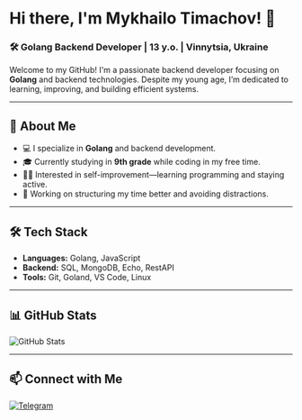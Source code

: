# Hi there, I'm Mykhailo Timachov! 👋

### 🛠 Golang Backend Developer | 13 y.o. | Vinnytsia, Ukraine  

Welcome to my GitHub! I'm a passionate backend developer focusing on **Golang** and backend technologies. Despite my young age, I’m dedicated to learning, improving, and building efficient systems.  

---

## 🚀 About Me  
- 💻 I specialize in **Golang** and backend development.  
- 🎓 Currently studying in **9th grade** while coding in my free time.  
- 🏃‍♂️ Interested in self-improvement—learning programming and staying active.  
- 📖 Working on structuring my time better and avoiding distractions.  

---

## 🛠 Tech Stack  
- **Languages:** Golang, JavaScript  
- **Backend:** SQL, MongoDB, Echo, RestAPI  
- **Tools:** Git, Goland, VS Code, Linux  

---

## 📊 GitHub Stats  
![GitHub Stats](https://github-readme-stats.vercel.app/api?username=godbrowed&show_icons=true&theme=dark)  

---

## 📫 Connect with Me  
[![Telegram](https://img.shields.io/badge/Telegram-blue?logo=linkedin)](t.me/thenillow)  
